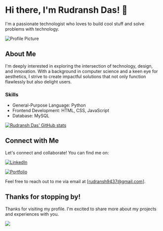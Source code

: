 # Hi there, I'm Rudransh Das! 👋

I'm a passionate technologist who loves to build cool stuff and solve problems with technology.

![Profile Picture]([https://media.licdn.com/dms/image/v2/D5603AQHVAkVLMetScw/profile-displayphoto-shrink_100_100/profile-displayphoto-shrink_100_100/0/1673509623934?e=1729123200&v=beta&t=vT6zgWEpEFwvLh5o0rRie_N2mOtu1Bt3De0vLUO3iN8](https://media.licdn.com/dms/image/v2/D5603AQHVAkVLMetScw/profile-displayphoto-shrink_400_400/profile-displayphoto-shrink_400_400/0/1673509623934?e=1737590400&v=beta&t=H2ask75AilW_DtvUuXzqsMwjFwtAnFBOoD4D1ucVrRc))

## About Me

I'm deeply interested in exploring the intersection of technology, design, and innovation. With a background in computer science and a keen eye for aesthetics, I strive to create impactful solutions that not only function flawlessly but also delight users.

### Skills

- General-Purpose Language: Python 
- Frontend Development: HTML, CSS, JavaScript
- Database: MySQL


 [![Rudransh Das' GitHub stats](https://github-readme-stats.vercel.app/api/top-langs?username=rd9437&hide=scss,stylus,blade,jupyter%20notebook,shell,batchfile,dockerfile,typescript&theme=algolia&show_icons=true)](https://github.com/rd9437)

## Connect with Me

Let's connect and collaborate! You can find me on:

[![LinkedIn](https://img.shields.io/badge/LinkedIn-0077B5?style=for-the-badge&logo=linkedin&logoColor=white)](https://www.linkedin.com/in/rudranshdas)

[![Portfolio](https://img.shields.io/badge/Portfolio-255E63?style=for-the-badge&logo=About.me&logoColor=white)](https://rudransh.rf.gd)


Feel free to reach out to me via email at [rudransh9437@gmail.com].

## Thanks for stopping by!

Thanks for visiting my profile. I'm excited to share more about my projects and experiences with you.

![](https://komarev.com/ghpvc/?username=rd9437&color=green)

